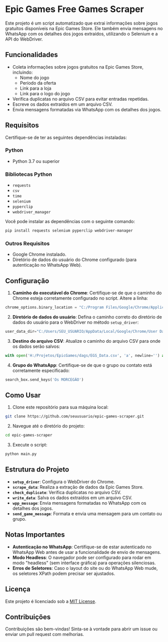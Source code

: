 # Epic Games Free Games Scraper

Este projeto é um script automatizado que extrai informações sobre jogos gratuitos disponíveis na Epic Games Store. Ele também envia mensagens no WhatsApp com os detalhes dos jogos extraídos, utilizando o Selenium e a API do WebDriver.

## Funcionalidades

- Coleta informações sobre jogos gratuitos na Epic Games Store, incluindo:
  - Nome do jogo
  - Período da oferta
  - Link para a loja
  - Link para o logo do jogo
- Verifica duplicatas no arquivo CSV para evitar entradas repetidas.
- Escreve os dados extraídos em um arquivo CSV.
- Envia mensagens formatadas via WhatsApp com os detalhes dos jogos.

## Requisitos

Certifique-se de ter as seguintes dependências instaladas:

### Python
- Python 3.7 ou superior

### Bibliotecas Python
- `requests`
- `csv`
- `time`
- `selenium`
- `pyperclip`
- `webdriver_manager`

Você pode instalar as dependências com o seguinte comando:

```bash
pip install requests selenium pyperclip webdriver-manager
```

### Outros Requisitos
- Google Chrome instalado.
- Diretório de dados do usuário do Chrome configurado (para autenticação no WhatsApp Web).

## Configuração

1. **Caminho do executável do Chrome**: Certifique-se de que o caminho do Chrome esteja corretamente configurado no script. Altere a linha:

```python
chrome_options.binary_location = "C:/Program Files/Google/Chrome/Application/chrome.exe"
```

2. **Diretório de dados do usuário**: Defina o caminho correto do diretório de dados do usuário para o WebDriver no método `setup_driver`:

```python
user_data_dir="C:/Users/SEU_USUARIO/AppData/Local/Google/Chrome/User Data"
```

3. **Destino do arquivo CSV**: Atualize o caminho do arquivo CSV para onde os dados serão salvos:

```python
with open('H:/Projetos/EpicGames/dags/EGS_Data.csv', 'a', newline='') as f:
```

4. **Grupo do WhatsApp**: Certifique-se de que o grupo ou contato está corretamente especificado:

```python
search_box.send_keys('Os MORCEGÃO')
```

## Como Usar

1. Clone este repositório para sua máquina local:

```bash
git clone https://github.com/seuusuario/epic-games-scraper.git
```

2. Navegue até o diretório do projeto:

```bash
cd epic-games-scraper
```

3. Execute o script:

```bash
python main.py
```

## Estrutura do Projeto

- **`setup_driver`**: Configura o WebDriver do Chrome.
- **`scrape_data`**: Realiza a extração de dados da Epic Games Store.
- **`check_duplicate`**: Verifica duplicatas no arquivo CSV.
- **`write_data`**: Salva os dados extraídos em um arquivo CSV.
- **`wpp_message`**: Envia mensagens formatadas no WhatsApp com os detalhes dos jogos.
- **`send_game_message`**: Formata e envia uma mensagem para um contato ou grupo.

## Notas Importantes

- **Autenticação no WhatsApp**: Certifique-se de estar autenticado no WhatsApp Web antes de usar a funcionalidade de envio de mensagens.
- **Modo Headless**: O navegador pode ser configurado para rodar em modo "headless" (sem interface gráfica) para operações silenciosas.
- **Erros de Seletores**: Caso o layout do site ou do WhatsApp Web mude, os seletores XPath podem precisar ser ajustados.

## Licença

Este projeto é licenciado sob a [MIT License](LICENSE).

## Contribuições

Contribuições são bem-vindas! Sinta-se à vontade para abrir um issue ou enviar um pull request com melhorias.

